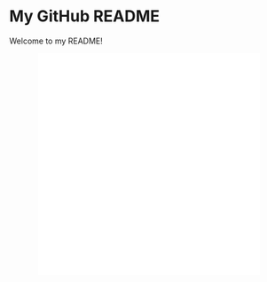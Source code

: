 # My GitHub README

Welcome to my README!

<div align="center">
    <img src="terminal.svg" width="400" height="400" alt="css-in-readme">
</div>
